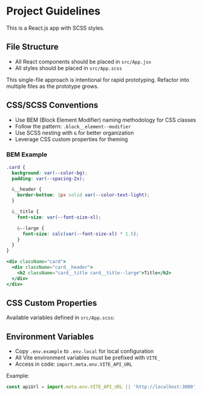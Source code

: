 # Project Guidelines

This is a React.js app with SCSS styles.

## File Structure

- All React components should be placed in `src/App.jsx`
- All styles should be placed in `src/App.scss`

This single-file approach is intentional for rapid prototyping. Refactor into multiple files as the prototype grows.

## CSS/SCSS Conventions

- Use BEM (Block Element Modifier) naming methodology for CSS classes
- Follow the pattern: `.block__element--modifier`
- Use SCSS nesting with `&` for better organization
- Leverage CSS custom properties for theming

### BEM Example

```scss
.card {
  background: var(--color-bg);
  padding: var(--spacing-2x);

  &__header {
    border-bottom: 1px solid var(--color-text-light);
  }

  &__title {
    font-size: var(--font-size-xl);

    &--large {
      font-size: calc(var(--font-size-xl) * 1.5);
    }
  }
}
```

```jsx
<div className="card">
  <div className="card__header">
    <h2 className="card__title card__title--large">Title</h2>
  </div>
</div>
```

## CSS Custom Properties

Available variables defined in `src/App.scss`:

## Environment Variables

- Copy `.env.example` to `.env.local` for local configuration
- All Vite environment variables must be prefixed with `VITE_`
- Access in code: `import.meta.env.VITE_API_URL`

Example:
```jsx
const apiUrl = import.meta.env.VITE_API_URL || 'http://localhost:3000';
```
